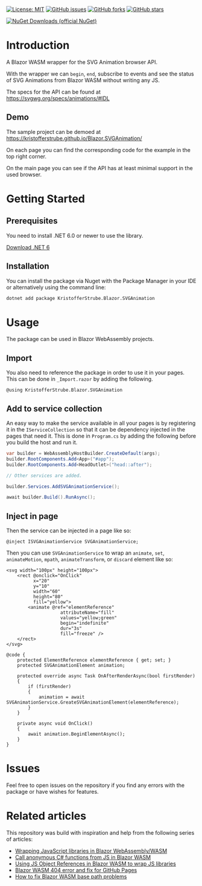 [![License: MIT](https://img.shields.io/badge/License-MIT-yellow.svg)](/LICENSE.md)
[![GitHub issues](https://img.shields.io/github/issues/KristofferStrube/Blazor.SVGAnimation)](https://github.com/KristofferStrube/Blazor.SVGAnimation/issues)
[![GitHub forks](https://img.shields.io/github/forks/KristofferStrube/Blazor.SVGAnimation)](https://github.com/KristofferStrube/Blazor.SVGAnimation/network/members)
[![GitHub stars](https://img.shields.io/github/stars/KristofferStrube/Blazor.SVGAnimation)](https://github.com/KristofferStrube/Blazor.SVGAnimation/stargazers)

[![NuGet Downloads (official NuGet)](https://img.shields.io/nuget/dt/KristofferStrube.Blazor.SVGAnimation?label=NuGet%20Downloads)](https://www.nuget.org/packages/KristofferStrube.Blazor.SVGAnimation/)

# Introduction
A Blazor WASM wrapper for the SVG Animation browser API.

With the wrapper we can `begin`, `end`, subscribe to events and see the status of SVG Animations from Blazor WASM without writing any JS.

The specs for the API can be found at https://svgwg.org/specs/animations/#IDL

## Demo
The sample project can be demoed at https://kristofferstrube.github.io/Blazor.SVGAnimation/

On each page you can find the corresponding code for the example in the top right corner.

On the main page you can see if the API has at least minimal support in the used browser.

# Getting Started
## Prerequisites
You need to install .NET 6.0 or newer to use the library.

[Download .NET 6](https://dotnet.microsoft.com/download/dotnet/6.0)

## Installation
You can install the package via Nuget with the Package Manager in your IDE or alternatively using the command line:
```bash
dotnet add package KristofferStrube.Blazor.SVGAnimation
```

# Usage
The package can be used in Blazor WebAssembly projects.
## Import
You also need to reference the package in order to use it in your pages. This can be done in `_Import.razor` by adding the following.
```razor
@using KristofferStrube.Blazor.SVGAnimation
```
## Add to service collection
An easy way to make the service available in all your pages is by registering it in the `IServiceCollection` so that it can be dependency injected in the pages that need it. This is done in `Program.cs` by adding the following before you build the host and run it.
```csharp
var builder = WebAssemblyHostBuilder.CreateDefault(args);
builder.RootComponents.Add<App>("#app");
builder.RootComponents.Add<HeadOutlet>("head::after");

// Other services are added.

builder.Services.AddSVGAnimationService();

await builder.Build().RunAsync();
```
## Inject in page
Then the service can be injected in a page like so:
```razor
@inject ISVGAnimationService SVGAnimationService;
```
Then you can use `SVGAnimationService` to wrap an `animate`, `set`, `animateMotion`, `mpath`, `animateTransform`, or `discard` element like so:
```razor
<svg width="100px" height="100px">
    <rect @onclick="OnClick"
          x="20"
          y="10"
          width="60"
          height="80"
          fill="yellow">
        <animate @ref="elementReference"
                    attributeName="fill"
                    values="yellow;green"
                    begin="indefinite"
                    dur="3s"
                    fill="freeze" />
    </rect>
</svg>

@code {
    protected ElementReference elementReference { get; set; }
    protected SVGAnimationElement animation;

    protected override async Task OnAfterRenderAsync(bool firstRender)
    {
        if (firstRender)
        {
            animation = await SVGAnimationService.GreateSVGAnimationElement(elementReference);
        }
    }

    private async void OnClick()
    {
        await animation.BeginElementAsync();
    }
}
```

# Issues
Feel free to open issues on the repository if you find any errors with the package or have wishes for features.

# Related articles
This repository was build with inspiration and help from the following series of articles:

- [Wrapping JavaScript libraries in Blazor WebAssembly/WASM](https://blog.elmah.io/wrapping-javascript-libraries-in-blazor-webassembly-wasm/)
- [Call anonymous C# functions from JS in Blazor WASM](https://blog.elmah.io/call-anonymous-c-functions-from-js-in-blazor-wasm/)
- [Using JS Object References in Blazor WASM to wrap JS libraries](https://blog.elmah.io/using-js-object-references-in-blazor-wasm-to-wrap-js-libraries/)
- [Blazor WASM 404 error and fix for GitHub Pages](https://blog.elmah.io/blazor-wasm-404-error-and-fix-for-github-pages/)
- [How to fix Blazor WASM base path problems](https://blog.elmah.io/how-to-fix-blazor-wasm-base-path-problems/)
